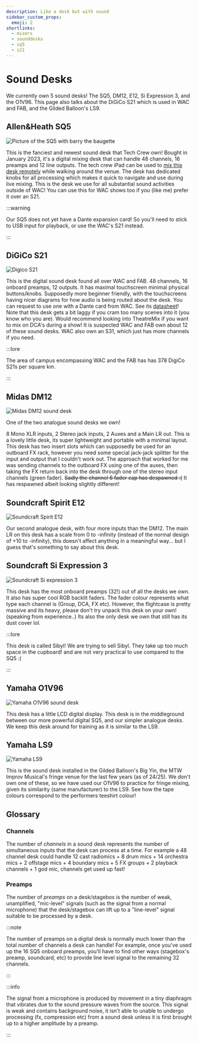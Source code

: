 ```yaml
---
description: Like a desk but with sound
sidebar_custom_props:
  emoji: 🎚️
shortlinks:
  - mixers
  - sounddesks
  - sq5
  - s21
---
```


# Sound Desks

We currently own 5 sound desks! The SQ5, DM12, E12, Si Expression 3, and the O1V96. This page also talks about the
DiGiCo S21 which is used in WAC and FAB, and the Gilded Balloon's LS9.

## Allen&Heath SQ5

![Picture of the SQ5 with barry the baugette](./sq5-baguette-kishansharma.jpg)

This is the fanciest and newest sound desk that Tech Crew own! Bought in January 2023, it's a digital mixing desk that
can handle 48 channels, 16 preamps and 12 line outputs. The tech crew iPad can be used to
[mix this desk remotely](/wiki/disciplines/general/networking#sq5-audio-mixer) while walking around the venue. The desk
has dedicated knobs for all processing which makes it quick to navigate and use during live mixing. This is the desk we
use for all substantial sound activities outside of WAC! You can use this for WAC shows too if you (like me) prefer it
over an S21.

:::warning

Our SQ5 does not yet have a Dante expansion card! So you'll need to stick to USB input for playback, or use the WAC's
S21 instead.

:::

## DiGiCo S21

![Digico S21](./carmen-2024-mascot.jpg)

This is the digital sound desk found all over WAC and FAB. 48 channels, 16 onboard preamps, 12 outputs. It has maximal
touchscreen minimal physical buttons/knobs. Supposedly more beginner friendly, with the touchscreens having nicer
diagrams for how audio is being routed about the desk. You can request to use one with a Dante card from WAC. See its
[datasheet](https://digico.biz/wp-content/uploads/2020/04/DiGiCo-S21-Data-Sheet-1.pdf)! Note that this desk gets a bit
laggy if you cram too many scenes into it (you know who you are). Would recommend looking into TheatreMix if you want to
mix on DCA's during a show! It is suspected WAC and FAB own about 12 of these sound desks. WAC also own an S31, which
just has more channels if you need.

:::lore

The area of campus encompassing WAC and the FAB has has 378 DigiCo S21s per square km.

:::

## Midas DM12

![Midas DM12 sound desk](./midas-dm12-kishansharma.jpg)

One of the two analogue sound desks we own!

8 Mono XLR inputs, 2 Stereo jack inputs, 2 Auxes and a Main LR out. This is a lovely little desk, its super lightweight
and portable with a minimal layout. This desk has two insert slots which can supposedly be used for an outboard FX rack,
however you need some special jack-jack splitter for the input and output that I couldn't work out. The approach that
worked for me was sending channels to the outboard FX using one of the auxes, then taking the FX return back into the
desk through one of the stereo input channels (green fader). ~~Sadly the channel 6 fader cap has despawned :(~~ It has
respawned albeit looking slightly different!

## Soundcraft Spirit E12

![Soundcraft Spirit E12](./soundcraft-spirit-e12-kishansharma.jpg)

Our second analogue desk, with four more inputs than the DM12. The main LR on this desk has a scale from 0 to -infinity
(instead of the normal design of +10 to -infinity), this doesn't affect anything in a meaningful way... but I guess
that's something to say about this desk.

## Soundcraft Si Expression 3

![Soundcraft Si expression 3](./si-expression-3-kishansharma.jpg)

This desk has the most onboard preamps (32!) out of all the desks we own. It also has super cool RGB backlit faders. The
fader colour represents what type each channel is (Group, DCA, FX etc). However, the flightcase is pretty massive and
its heavy, please don't try unpack this desk on your own! (speaking from experience..) Its also the only desk we own
that still has its dust cover lol.

:::lore

This desk is called Sibyl! We are trying to sell Sibyl. They take up too much space in the cupboard! and are not very
practical to use compared to the SQ5 :(

:::

## Yamaha O1V96

![Yamaha O1V96 sound desk](./yamaha-O1V96-kishansharma.jpg)

This desk has a little LCD digital display. This desk is in the middleground between our more powerful digital SQ5, and
our simpler analogue desks. We keep this desk around for training as it is similar to the LS9.

## Yamaha LS9

![Yamaha LS9](./LS9-fringe-joshheng.jpg)

This is the sound desk installed in the Gilded Balloon's Big Yin, the MTW Improv Musical's fringe venue for the last few
years (as of 24/25). We don't own one of these, so we have used our O1V96 to practice for fringe mixing, given its
similarity (same manufacturer) to the LS9. See how the tape colours correspond to the performers teeshirt colour!

## Glossary

### Channels

The number of _channels_ in a sound desk represents the number of simultaneous inputs that the desk can process at a
time. For example a 48 channel desk could handle 12 cast radiomics + 8 drum mics + 14 orchestra mics + 2 offstage mics +
4 boundary mics + 5 FX groups + 2 playback channels + 1 god mic, channels get used up fast!

### Preamps

The number of _preamps_ on a desk/stagebox is the number of weak, unamplified, "mic-level" signals (such as the signal
from a normal microphone) that the desk/stagebox can lift up to a "line-level" signal suitable to be processed by a
desk.

:::note

The number of preamps on a digital desk is normally much lower than the total number of channels a desk can handle! For
example, once you've used up the 16 SQ5 onboard preamps, you'll have to find other ways (stagebox's preamp, soundcard,
etc) to provide line level signal to the remaining 32 channels.

:::

:::info

The signal from a microphone is produced by movement in a tiny diaphragm that vibrates due to the sound pressure waves
from the source. This signal is weak and contains background noise, it isn't able to unable to undergo processing (fx,
compression etc) from a sound desk unless it is first brought up to a higher amplitude by a preamp.

:::
